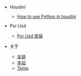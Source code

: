 * Houdini
  * [How to use Python in houdini](/ProjectDocs/houdiniUsePython.md)
* Pxr Usd
  * [Pxr Usd 安装](/ProjectDocs/PxrUsdInstall.md)

* 关于
  * [友链](/ProjectDocs/about/Friends.md)
  * [本站](/ProjectDocs/about/README.md)
  * [Temp](/ProjectDocs/test.md)
